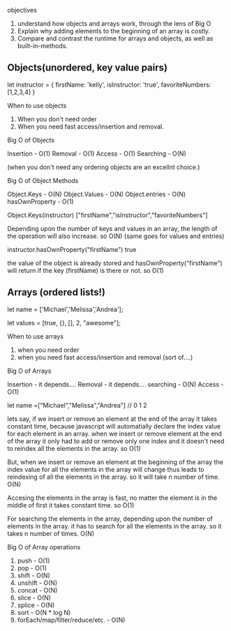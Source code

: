 objectives

1. understand how objects and arrays work, through the lens of Big O
2. Explain why adding elements to the beginning of an array is costly.
3. Compare and contrast the runtime for arrays and objects, as well as built-in-methods.

## Objects(unordered, key value pairs)

let instructor = {
firstName: 'kelly',
isInstructor: 'true',
favoriteNumbers: [1,2,3,4]
}

When to use objects

1. When you don't need order
2. When you need fast access/insertion and removal.

Big O of Objects

Insertion - O(1)
Removal - O(1)
Access - O(1)
Searching - O(N)

(when you don't need any ordering objects are an excellnt choice.)

Big O of Object Methods

Object.Keys - O(N)
Object.Values - O(N)
Object.entries - O(N)
hasOwnProperty - O(1)

Object.Keys(instructor)
["firstName","isInstructor","favoriteNumbers"]

Depending upon the number of keys and values in an array, the length of the operation will also increase. so O(N)
(same goes for values and entries)

instructor.hasOwnProperty("firstName")
true

the value of the object is already stored and hasOwnProperty("firstName") will return if the key (firstName) is there or not. so O(1)

## Arrays (ordered lists!)

let name = ['Michael','Melissa','Andrea'];

let values = [true, {}, [], 2, "awesome"];

When to use arrays

1. when you need order
2. when you need fast access/insertion and removal (sort of....)

Big O of Arrays

Insertion - it depends....
Removal - it depends....
searching - O(N)
Access - O(1)

let name =["Michael","Melissa","Andrea"]
// 0 1 2

lets say, if we insert or remove an element at the end of the array it takes constant time, because javascript will automatially declare the index value for each element in an array.
when we insert or remove element at the end of the array it only had to add or remove only one index and it doesn't need to reindex all the elements in the array. so O(1)

But, when we insert or remove an element at the beginning of the array the index value for all the elements in the array will change thus leads to reindexing of all the elements in the array.
so it will take n number of time. O(N)

Accesing the elements in the array is fast, no matter the element is in the middle of first it takes constant time. so O(1)

For searching the elements in the array, depending upon the number of elements in the array. it has to search for all the elements in the array. so it takes n number of times. O(N)

Big O of Array operations

1. push - O(1)
2. pop - O(1)
3. shift - O(N)
4. unshift - O(N)
5. concat - O(N)
6. slice - O(N)
7. splice - O(N)
8. sort - O(N * log N)
9. forEach/map/filter/reduce/etc. - O(N)